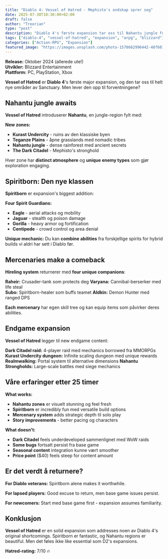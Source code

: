 ```yaml
---
title: "Diablo 4: Vessel of Hatred - Mephisto's ondskap sprer seg"
date: 2025-07-30T10:30:00+02:00
draft: false
author: "Treorian"
type: "post"
description: "Diablo 4's første expansion tar oss til Nahantu jungle for å konfrontere Mephisto. Er Vessel of Hatred verdt returnen til Sanctuary?"  
tags: ["diablo-4", "vessel-of-hatred", "expansion", "arpg", "blizzard"]
categories: ["Action-RPG", "Expansion"]
featured_image: "https://images.unsplash.com/photo-1578662996442-48f60103fc96?w=800"
---
```


**Release:** Oktober 2024 (allerede ute!)  
**Utvikler:** Blizzard Entertainment  
**Plattform:** PC, PlayStation, Xbox  

**Vessel of Hatred** er **Diablo 4**'s første major expansion, og den tar oss til helt nye områder av Sanctuary. Men lever den opp til forventningene?

## Nahantu jungle awaits

**Vessel of Hatred** introduserer **Nahantu**, en jungle-region fylt med:

**New zones:**
- **Kurast Undercity** - ruins av den klassiske byen
- **Teganze Plains** - åpne grasslands med nomadic tribes  
- **Nahantu jungle** - dense rainforest med ancient secrets
- **The Dark Citadel** - Mephisto's stronghold

Hver zone har **distinct atmosphere** og **unique enemy types** som gjør exploration engaging.

## Spiritborn: Den nye klassen

**Spiritborn** er expansion's biggest addition:

**Four Spirit Guardians:**
- **Eagle** - aerial attacks og mobility
- **Jaguar** - stealth og poison damage
- **Gorilla** - heavy armor og fortification  
- **Centipede** - crowd control og area denial

**Unique mechanic:** Du kan **combine abilities** fra forskjellige spirits for hybrid builds vi aldri har sett i Diablo før.

## Mercenaries make a comeback  

**Hireling system** returnerer med **four unique companions**:

**Raheir:** Crusader-tank som protects deg
**Varyana:** Cannibal-berserker med life steal  
**Subo:** Spiritborn-healer som buffs teamet
**Aldkin:** Demon Hunter med ranged DPS

**Each mercenary** har egen skill tree og kan equip items som påvirker deres abilities.

## Endgame expansion

**Vessel of Hatred** legger til new endgame content:

**Dark Citadel raid:** 4-player raid med mechanics borrowed fra MMORPGs
**Kurast Undercity dungeon:** Infinite scaling dungeon med unique rewards  
**Realmwalking:** Portal system til alternative dimensions
**Nahantu Strongholds:** Large-scale battles med siege mechanics

## Våre erfaringer etter 25 timer

**What works:**
- **Nahantu zones** er visuelt stunning og feel fresh
- **Spiritborn** er incredibly fun med versatile build options
- **Mercenary system** adds strategic depth til solo play
- **Story improvements** - better pacing og characters

**What doesn't:**
- **Dark Citadel** feels underdeveloped sammenlignet med WoW raids
- **Some bugs** fortsatt persist fra base game  
- **Seasonal content** integration kunne vært smoother
- **Price point** ($40) feels steep for content amount

## Er det verdt å returnere?

**For Diablo veterans:** Spiritborn alene makes it worthwhile.

**For lapsed players:** Good excuse to return, men base game issues persist.

**For newcomers:** Start med base game first - expansion assumes familiarity.

## Konklusjon

**Vessel of Hatred** er en solid expansion som addresses noen av Diablo 4's original shortcomings. Spiritborn er fantastic, og Nahantu regions er beautiful. Men det føles ikke like essential som D2's expansions.

**Hatred-rating:** 7/10 🔥